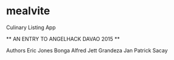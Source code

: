 # mealvite
Culinary Listing App

** AN ENTRY TO ANGELHACK DAVAO 2015 **

Authors
Eric Jones Bonga
Alfred Jett Grandeza
Jan Patrick Sacay
